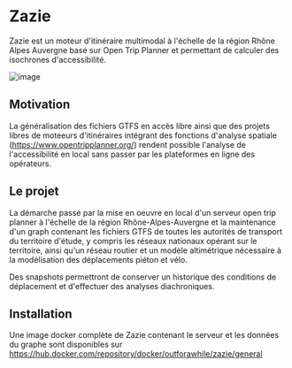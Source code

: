 # Zazie

Zazie est un moteur d'itinéraire multimodal à l'échelle de la région Rhône Alpes Auvergne basé sur Open Trip Planner et permettant de calculer des isochrones d'accessibilité.

![image](https://user-images.githubusercontent.com/11749671/219355468-2b2c6c38-b735-46e3-8369-9f394e512522.png)

## Motivation

La généralisation des fichiers GTFS en accès libre ainsi que des projets libres de moteeurs d'itinéraires intégrant des fonctions d'analyse spatiale (https://www.opentripplanner.org/) rendent possible l'analyse de l'accessibilité en local sans passer par les plateformes en ligne des opérateurs.

## Le projet

La démarche passe par la mise en oeuvre en local d'un serveur open trip planner à l'échelle de la région Rhône-Alpes-Auvergne et la maintenance d'un graph contenant les fichiers GTFS de toutes les autorités de transport du territoire d'étude, y compris les réseaux nationaux opérant sur le territoire, ainsi qu'un réseau routier et un modèle altimétrique nécessaire à la modélisation des déplacements piéton et vélo.

Des snapshots permettront de conserver un historique des conditions de déplacement et d'effectuer des analyses diachroniques.

## Installation

Une image docker complète de Zazie contenant le serveur et les données du graphe sont disponibles sur https://hub.docker.com/repository/docker/outforawhile/zazie/general

